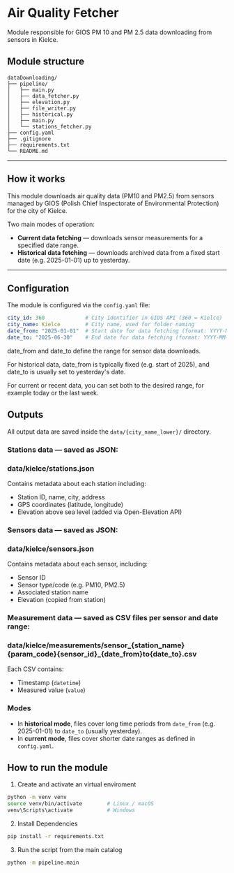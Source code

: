 # Air Quality Fetcher

Module responsible for GIOS PM 10 and PM 2.5 data downloading from sensors in Kielce.

## Module structure
```
dataDownloading/
├── pipeline/
│   ├── main.py
│   ├── data_fetcher.py
│   ├── elevation.py
│   ├── file_writer.py   
│   ├── historical.py
│   ├── main.py
│   └── stations_fetcher.py
├── config.yaml
├── .gitignore
├── requirements.txt
└── README.md
```

---

## How it works

This module downloads air quality data (PM10 and PM2.5) from sensors managed by GIOS (Polish Chief Inspectorate of Environmental Protection) for the city of Kielce.

Two main modes of operation:

- **Current data fetching** — downloads sensor measurements for a specified date range.
- **Historical data fetching** — downloads archived data from a fixed start date (e.g. 2025-01-01) up to yesterday.

---

## Configuration

The module is configured via the `config.yaml` file:

```yaml
city_id: 360             # City identifier in GIOS API (360 = Kielce)
city_name: Kielce        # City name, used for folder naming
date_from: "2025-01-01"  # Start date for data fetching (format: YYYY-MM-DD)
date_to: "2025-06-30"    # End date for data fetching (format: YYYY-MM-DD)
```

date_from and date_to define the range for sensor data downloads.

For historical data, date_from is typically fixed (e.g. start of 2025), and date_to is usually set to yesterday's date.

For current or recent data, you can set both to the desired range, for example today or the last week.


## Outputs

All output data are saved inside the `data/{city_name_lower}/` directory.

### Stations data — saved as JSON: 

### data/kielce/stations.json

Contains metadata about each station including:

- Station ID, name, city, address
- GPS coordinates (latitude, longitude)
- Elevation above sea level (added via Open-Elevation API)

### Sensors data — saved as JSON:


### data/kielce/sensors.json

Contains metadata about each sensor, including:

- Sensor ID
- Sensor type/code (e.g. PM10, PM2.5)
- Associated station name
- Elevation (copied from station)

### Measurement data — saved as CSV files per sensor and date range:

### data/kielce/measurements/sensor_{station_name}{param_code}{sensor_id}_{date_from}to{date_to}.csv


Each CSV contains:

- Timestamp (`datetime`)
- Measured value (`value`)

### Modes

- In **historical mode**, files cover long time periods from `date_from` (e.g. 2025-01-01) to `date_to` (usually yesterday).
- In **current mode**, files cover shorter date ranges as defined in `config.yaml`.



## How to run the module

1. Create and activate an virtual enviroment

```bash
python -m venv venv
source venv/bin/activate        # Linux / macOS
venv\Scripts\activate           # Windows
```
2. Install Dependencies
```bash
pip install -r requirements.txt
```
3. Run the script from the main catalog
```bash
python -m pipeline.main
```
